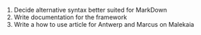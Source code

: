1. Decide alternative syntax better suited for MarkDown
2. Write documentation for the framework
3. Write a how to use article for Antwerp and Marcus on Malekaia
